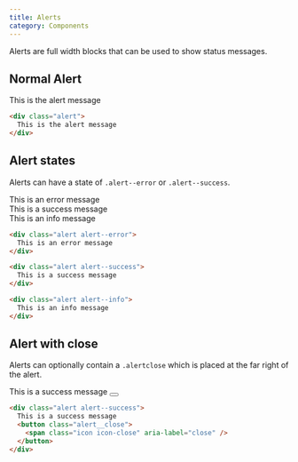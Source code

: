 ```yaml
---
title: Alerts
category: Components
---
```


Alerts are full width blocks that can be used to show status messages.

## Normal Alert

<div class="alert">
  This is the alert message
</div>

```html
<div class="alert">
  This is the alert message
</div>
```

## Alert states

Alerts can have a state of `.alert--error` or `.alert--success`.

<div class="alert alert--error">
  This is an error message
</div>

<div class="alert alert--success">
  This is a success message
</div>

<div class="alert alert--info">
  This is an info message
</div>

```html
<div class="alert alert--error">
  This is an error message
</div>

<div class="alert alert--success">
  This is a success message
</div>

<div class="alert alert--info">
  This is an info message
</div>
```

## Alert with close

Alerts can optionally contain a `.alertclose` which is placed at the far right of the alert.

<div class="alert alert--success">
  This is a success message
  <button class="alert__close">
    <span class="icon icon-close" aria-label="close" />
  </button>
</div>

```html
<div class="alert alert--success">
  This is a success message
  <button class="alert__close">
    <span class="icon icon-close" aria-label="close" />
  </button>
</div>
```
